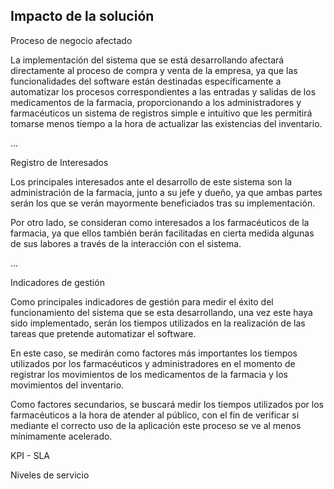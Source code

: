 Impacto de la solución
--------------------------------

Proceso de negocio afectado

La implementación del sistema que se está desarrollando afectará directamente al proceso de compra y venta de la empresa, ya que las funcionalidades del software están destinadas específicamente a automatizar los procesos correspondientes a las entradas y salidas de los medicamentos de la farmacia, proporcionando a los administradores y farmacéuticos un sistema de registros simple e intuitivo que les permitirá tomarse menos tiempo a la hora de actualizar las existencias del inventario.

...

Registro de Interesados

Los principales interesados ante el desarrollo de este sistema son la administración de la farmacia, junto a su jefe y dueño, ya que ambas partes serán los que se verán mayormente beneficiados tras su implementación.

Por otro lado, se consideran como interesados a los farmacéuticos de la farmacia, ya que ellos también berán facilitadas en cierta medida algunas de sus labores a través de la interacción con el sistema.

...

Indicadores de gestión

Como principales indicadores de gestión para medir el éxito del funcionamiento del sistema que se esta desarrollando, una vez este haya sido implementado, serán los tiempos utilizados en la realización de las tareas que pretende automatizar el software.

En este caso, se medirán como factores más importantes los tiempos utilizados por los farmacéuticos y administradores en el momento de registrar los movimientos de los medicamentos de la farmacia y los movimientos del inventario.

Como factores secundarios, se buscará medir los tiempos utilizados por los farmacéuticos a la hora de atender al público, con el fin de verificar si mediante el correcto uso de la aplicación este proceso se ve al menos mínimamente acelerado.

KPI - SLA

Niveles de servicio




